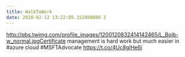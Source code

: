 ```yaml
---
title: WalkToWork
date: 2020-02-12 13:22:05.152000000 Z
---
```


 http://pbs.twimg.com/profile_images/1200120832414142465/L_Bojb-w_normal.jpgCertificate management is hard work but much easier in #azure cloud #MSFTAdvocate https://t.co/4Uc8gIHe6i